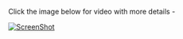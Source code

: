 Click the image below for video with more details - 

[![ScreenShot](https://i.ytimg.com/vi/RSgMEtRl0sw/hqdefault.jpg)](http://www.youtube.com/watch?v=RSgMEtRl0sw&list=PL68F511F6E3C122EB)